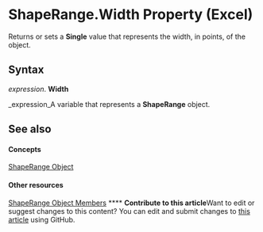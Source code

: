 
# ShapeRange.Width Property (Excel)

Returns or sets a  **Single** value that represents the width, in points, of the object.


## Syntax

 _expression_. **Width**

 _expression_A variable that represents a  **ShapeRange** object.


## See also


#### Concepts


 [ShapeRange Object](e1b8229c-73a0-4a77-5e00-4bcec9032260.md)
#### Other resources


 [ShapeRange Object Members](1d1950c5-32ac-dfc0-8c19-07159a29a2a0.md)
****   **Contribute to this article**Want to edit or suggest changes to this content? You can edit and submit changes to  [this article](https://github.com/jhershey00/VBA_Excel_Test/OpenXMLCon/articles/b1aae046-a8b9-ed57-7060-a81e284bffc0.md) using GitHub.

